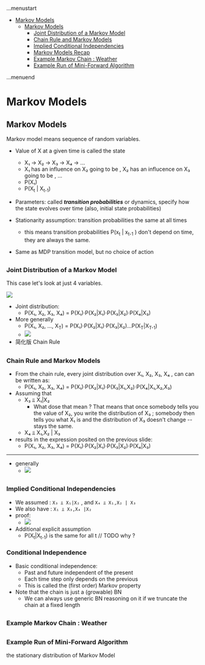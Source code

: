 ...menustart

 - [Markov Models](#d656a155bed68a7dec83cd56ff973bbc)
	 - [Markov Models](#d656a155bed68a7dec83cd56ff973bbc)
		 - [Joint Distribution of a Markov Model](#2549029b268b93144235df84effeb97d)
		 - [Chain Rule and Markov Models](#1584c0069936b81fd7e2d00d4dc7186a)
		 - [Implied Conditional Independencies](#5627b13e1756dc92c82a9b3998e04960)
		 - [Markov Models Recap](#464ada4a5a716b995c9e27993b0c4662)
		 - [Example Markov Chain : Weather](#a3e9d92d013e8bd559c093cbca5a7684)
		 - [Example Run of Mini-Forward Algorithm](#913aa6b09921c6acd9c30a9b77986973)

...menuend


<h2 id="d656a155bed68a7dec83cd56ff973bbc"></h2>

# Markov Models


<h2 id="d656a155bed68a7dec83cd56ff973bbc"></h2>

## Markov Models

Markov model means sequence of random variables. 

 - Value of X at a given time is called the state
    - X₁ -> X₂ -> X₃ -> X₄ -> ...
    - X₁ has an influence on X₂ going to be , X₂ has an influcence on X₃ going to be , ... 
    - P(X₁)
    - P(X<sub>t</sub> | X<sub>t-1</sub>) 

 - Parameters: called ***transition probabilities*** or dynamics, specify how the state evolves over time (also, initial state probabilities)
 - Stationarity assumption: transition probabilities the same at all times
    - this means transition probabilities P(x<sub>t</sub> | x<sub>t-1</sub> ) don't depend on time, they are always the same. 
 - Same as MDP transition model, but no choice of action
    
<h2 id="2549029b268b93144235df84effeb97d"></h2>

### Joint Distribution of a Markov Model

This case let's look at just 4 variables. 

![](https://raw.githubusercontent.com/mebusy/notes/master/imgs/cs188_markov_4state_joint_distribution.png)

 - Joint distribution:
    - P(X₁, X₂, X₃, X₄) = P(X₁)·P(X₂|X₁)·P(X₃|X₂)·P(X₄|X₃)
 - More generally
    - P(X₁, X₂, ..., X<sub>T</sub>) = P(X₁)·P(X₂|X₁)·P(X₃|X₂)...P(X<sub>T</sub>|X<sub>T-1</sub>)
    - ![](https://raw.githubusercontent.com/mebusy/notes/master/imgs/cs188_markov_4state_joint_distribution_generally.png)
 - 简化版 Chain Rule

<h2 id="1584c0069936b81fd7e2d00d4dc7186a"></h2>

### Chain Rule and Markov Models

 - From the chain rule, every joint distribution over X₁, X₂, X₃, X₄ , can can be written as:
    - P(X₁, X₂, X₃, X₄) = P(X₁)·P(X₂|X₁)·P(X₃|X₁,X₂)·P(X₄|X₁,X₂,X₃)  
 - Assuming that
    - X₃ ⫫ X₁|X₂  
        - What dose that mean ?  That means that once somebody tells you the value of X₂,  you write the distribution of X₃ ; somebody then tells you what X₁ is and the distribution of X₃ doesn't change -- stays the same. 
    - X₄ ⫫ X₁,X₂ | X₃ 
 - results in the expression posited on the previous slide: 
    - P(X₁, X₂, X₃, X₄) = P(X₁)·P(X₂|X₁)·P(X₃|X₂)·P(X₄|X₃)

--- 

 - generally
    - ![](https://raw.githubusercontent.com/mebusy/notes/master/imgs/cs188_markov_chain_rule_generally.png)


<h2 id="5627b13e1756dc92c82a9b3998e04960"></h2>

### Implied Conditional Independencies 

 - We assumed : `X₃ ⫫ X₁|X₂`  , and `X₄ ⫫ X₁,X₂ | X₃` 
 - We also have :  `X₁ ⫫ X₃,X₄ |X₂`
 - proof:
    - ![](https://raw.githubusercontent.com/mebusy/notes/master/imgs/cs188_markov_implied_conditional_probability.png)
 - Additional explicit assumption
    - P(X<sub>t</sub>|X<sub>t-1</sub>) is the same for all t   // TODO  why ?

### Conditional Independence

 - Basic conditional independence:
    - Past and future independent of the present
    - Each time step only depends on the previous
    - This is called the (first order) Markov property
 - Note that the chain is just a (growable) BN
    - We can always use generic BN reasoning on it if we truncate the chain at a fixed length





<h2 id="a3e9d92d013e8bd559c093cbca5a7684"></h2>

### Example Markov Chain : Weather

<h2 id="913aa6b09921c6acd9c30a9b77986973"></h2>

### Example Run of Mini-Forward Algorithm

the stationary distribution of Markov Model


